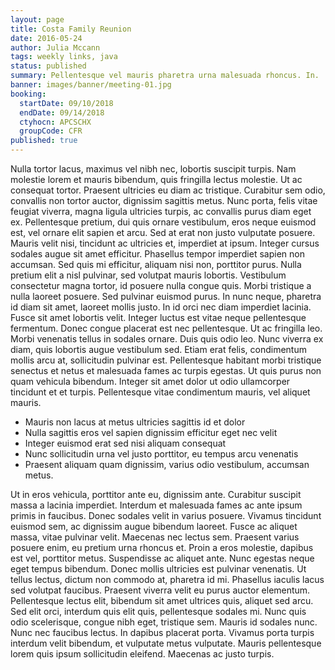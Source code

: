 ```yaml
---
layout: page
title: Costa Family Reunion
date: 2016-05-24
author: Julia Mccann
tags: weekly links, java
status: published
summary: Pellentesque vel mauris pharetra urna malesuada rhoncus. In.
banner: images/banner/meeting-01.jpg
booking:
  startDate: 09/10/2018
  endDate: 09/14/2018
  ctyhocn: APCSCHX
  groupCode: CFR
published: true
---
```

Nulla tortor lacus, maximus vel nibh nec, lobortis suscipit turpis. Nam molestie lorem et mauris bibendum, quis fringilla lectus molestie. Ut ac consequat tortor. Praesent ultricies eu diam ac tristique. Curabitur sem odio, convallis non tortor auctor, dignissim sagittis metus. Nunc porta, felis vitae feugiat viverra, magna ligula ultricies turpis, ac convallis purus diam eget ex. Pellentesque pretium, dui quis ornare vestibulum, eros neque euismod est, vel ornare elit sapien et arcu. Sed at erat non justo vulputate posuere. Mauris velit nisi, tincidunt ac ultricies et, imperdiet at ipsum. Integer cursus sodales augue sit amet efficitur. Phasellus tempor imperdiet sapien non accumsan. Sed quis mi efficitur, aliquam nisi non, porttitor purus. Nulla pretium elit a nisl pulvinar, sed volutpat mauris lobortis. Vestibulum consectetur magna tortor, id posuere nulla congue quis.
Morbi tristique a nulla laoreet posuere. Sed pulvinar euismod purus. In nunc neque, pharetra id diam sit amet, laoreet mollis justo. In id orci nec diam imperdiet lacinia. Fusce sit amet lobortis velit. Integer luctus est vitae neque pellentesque fermentum. Donec congue placerat est nec pellentesque. Ut ac fringilla leo. Morbi venenatis tellus in sodales ornare. Duis quis odio leo. Nunc viverra ex diam, quis lobortis augue vestibulum sed. Etiam erat felis, condimentum mollis arcu at, sollicitudin pulvinar est. Pellentesque habitant morbi tristique senectus et netus et malesuada fames ac turpis egestas. Ut quis purus non quam vehicula bibendum. Integer sit amet dolor ut odio ullamcorper tincidunt et et turpis. Pellentesque vitae condimentum mauris, vel aliquet mauris.

* Mauris non lacus at metus ultricies sagittis id et dolor
* Nulla sagittis eros vel sapien dignissim efficitur eget nec velit
* Integer euismod erat sed nisi aliquam consequat
* Nunc sollicitudin urna vel justo porttitor, eu tempus arcu venenatis
* Praesent aliquam quam dignissim, varius odio vestibulum, accumsan metus.

Ut in eros vehicula, porttitor ante eu, dignissim ante. Curabitur suscipit massa a lacinia imperdiet. Interdum et malesuada fames ac ante ipsum primis in faucibus. Donec sodales velit in varius posuere. Vivamus tincidunt euismod sem, ac dignissim augue bibendum laoreet. Fusce ac aliquet massa, vitae pulvinar velit. Maecenas nec lectus sem. Praesent varius posuere enim, eu pretium urna rhoncus et.
Proin a eros molestie, dapibus est vel, porttitor metus. Suspendisse ac aliquet ante. Nunc egestas neque eget tempus bibendum. Donec mollis ultricies est pulvinar venenatis. Ut tellus lectus, dictum non commodo at, pharetra id mi. Phasellus iaculis lacus sed volutpat faucibus. Praesent viverra velit eu purus auctor elementum. Pellentesque lectus elit, bibendum sit amet ultrices quis, aliquet sed arcu. Sed elit orci, interdum quis elit quis, pellentesque sodales mi. Nunc quis odio scelerisque, congue nibh eget, tristique sem. Mauris id sodales nunc. Nunc nec faucibus lectus. In dapibus placerat porta. Vivamus porta turpis interdum velit bibendum, et vulputate metus vulputate. Mauris pellentesque lorem quis ipsum sollicitudin eleifend. Maecenas ac justo turpis.
